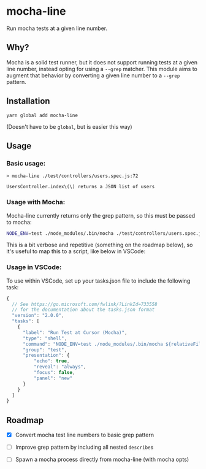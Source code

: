 # mocha-line

Run mocha tests at a given line number.

## Why?

Mocha is a solid test runner, but it does not support running tests at a given
line number, instead opting for using a `--grep` matcher. This module aims to
augment that behavior by converting a given line number to a `--grep` pattern.

## Installation

```
yarn global add mocha-line
```

(Doesn't have to be `global`, but is easier this way)

## Usage

### Basic usage:

```
> mocha-line ./test/controllers/users.spec.js:72

UsersController.index\(\) returns a JSON list of users
```

### Usage with Mocha:

Mocha-line currently returns only the grep pattern, so this must be passed to
mocha:

```sh
NODE_ENV=test ./node_modules/.bin/mocha ./test/controllers/users.spec.js --grep "$( mocha-line ./test/controllers/users.spec.js:72 )"
```

This is a bit verbose and repetitive (something on the roadmap below), so it's
useful to map this to a script, like below in VSCode:

### Usage in VSCode:

To use within VSCode, set up your tasks.json file to include the following task:

```js
{
  // See https://go.microsoft.com/fwlink/?LinkId=733558
  // for the documentation about the tasks.json format
  "version": "2.0.0",
  "tasks": [
    {
      "label": "Run Test at Cursor (Mocha)",
      "type": "shell",
      "command": "NODE_ENV=test ./node_modules/.bin/mocha ${relativeFile} --grep \"$( mocha-line ${file}:${lineNumber} )\"",
      "group": "test",
      "presentation": {
          "echo": true,
          "reveal": "always",
          "focus": false,
          "panel": "new"
      }
    }
  ]
}
```

## Roadmap

- [x] Convert mocha test line numbers to basic grep pattern
- [ ] Improve grep pattern by including all nested `describe`s
- [ ] Spawn a mocha process directly from mocha-line (with mocha opts)

